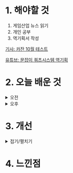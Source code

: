 
# 1. 해야할 것

1. 게임산업 뉴스 읽기 
2. 개인 공부  
3. 역기획서 작성

[기사: 카잔 10월 테스트](https://www.gamemeca.com/view.php?gid=1752303)

[유튜브: 문잡이 쿼츠시스템 역기획](https://www.youtube.com/watch?v=DHjdBcvXUd8&t=1991s)

# 2. 오늘 배운 것

<details>
<summary>오전</summary>

## 오늘의 뉴스
### 카잔
![image](https://github.com/user-attachments/assets/e5d3492d-7c03-4cd1-9ed0-cb07acd0a395)

던전앤파이터에서 가장 좋아했던 직업이 레인저와 버서커였다.\
버서커는 뭐 폭주와 대검을 들고 싸운다는 컨셉이 강한데, 그게 정말 마음에 든다.

이번에 테스트하는 퍼스트 버서커:카잔은 전투가 스타일리쉬하고 빠른템포로 보인다.\
그래서 기대가 된다. 무엇보다 카툰그래픽이지만 디테일이 잘 표현되어있어서 보는맛도 좋다.

플레이 기회가 있다면 꼭 해보고 싶다.

</details>


<details>
<summary>오후</summary>


</details>




# 3. 개선


<details>
<summary>접기/펼치기</summary>


</details>



# 4. 느낀점


